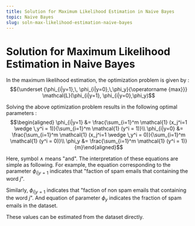 ```yaml
---
title: Solution for Maximum Likelihood Estimation in Naive Bayes
topic: Naive Bayes
slug: soln-max-likelihood-estimation-naive-bayes
---
```


# Solution for Maximum Likelihood Estimation in Naive Bayes

In the maximum likelihood estimation, the optimization problem is given by :
$${\underset {\phi_{i|y=1},\, \phi_{i|y=0},\,\phi_y}{\operatorname {max}}} \mathcal{L}(\phi_{i|y=1}, \phi_{i|y=0},\phi_y)$$

Solving the above optimization problem results in the following optimal parameters :
$$\begin{aligned} \phi_{i|y=1} &= \frac{\sum_{i=1}^m \mathcal{1} (x_j^i=1 \wedge \,y^i = 1)}{\sum_{i=1}^m \mathcal{1} (y^i = 1)}\\
\phi_{i|y=0} &= \frac{\sum_{i=1}^m \mathcal{1} (x_j^i=1 \wedge \,y^i = 0)}{\sum_{i=1}^m \mathcal{1} (y^i = 0)}\\
\phi_y &= \frac{\sum_{i=1}^m \mathcal{1} (y^i = 1)}{m}\end{aligned}$$

Here, symbol $\wedge$ means "and". The interpretation of these equations are simple as following. For example, the equation corresponding to the parameter $\phi_{i|y=1}$ indicates that "faction of spam emails that containing the word $j$".

Similarly, $\phi_{i|y=1}$ indicates that "faction of non spam emails that containing the word $j$". And equation of parameter $\phi_y$ indicates the fraction of spam emails in the dataset.

These values can be estimated from the dataset directly.
